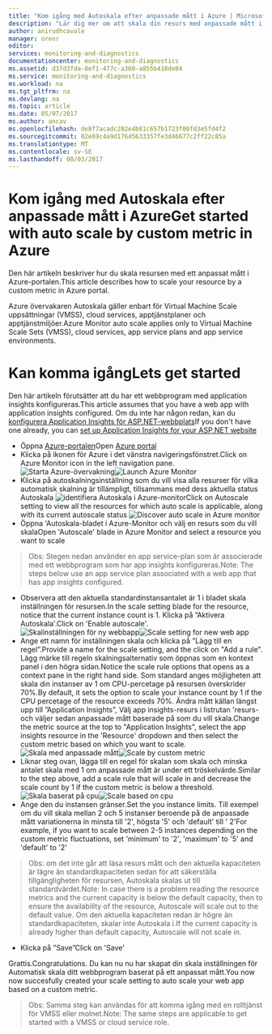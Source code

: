 ```yaml
---
title: "Kom igång med Autoskala efter anpassade mått i Azure | Microsoft Docs"
description: "Lär dig mer om att skala din resurs med anpassade mått i Azure."
author: anirudhcavale
manager: orenr
editor: 
services: monitoring-and-diagnostics
documentationcenter: monitoring-and-diagnostics
ms.assetid: d37d3fda-8ef1-477c-a360-a855b418de84
ms.service: monitoring-and-diagnostics
ms.workload: na
ms.tgt_pltfrm: na
ms.devlang: na
ms.topic: article
ms.date: 05/07/2017
ms.author: ancav
ms.openlocfilehash: de8f7acadc282e4b81c657b1723f00fd3e5fd4f2
ms.sourcegitcommit: 02e69c4a9d17645633357fe3d46677c2ff22c85a
ms.translationtype: MT
ms.contentlocale: sv-SE
ms.lasthandoff: 08/03/2017
---
```

# <a name="get-started-with-auto-scale-by-custom-metric-in-azure"></a><span data-ttu-id="1acb2-103">Kom igång med Autoskala efter anpassade mått i Azure</span><span class="sxs-lookup"><span data-stu-id="1acb2-103">Get started with auto scale by custom metric in Azure</span></span>
<span data-ttu-id="1acb2-104">Den här artikeln beskriver hur du skala resursen med ett anpassat mått i Azure-portalen.</span><span class="sxs-lookup"><span data-stu-id="1acb2-104">This article describes how to scale your resource by a custom metric in Azure portal.</span></span>

<span data-ttu-id="1acb2-105">Azure övervakaren Autoskala gäller enbart för Virtual Machine Scale uppsättningar (VMSS), cloud services, apptjänstplaner och apptjänstmiljöer.</span><span class="sxs-lookup"><span data-stu-id="1acb2-105">Azure Monitor auto scale applies only to Virtual Machine Scale Sets (VMSS), cloud services, app service plans and app service environments.</span></span> 

# <a name="lets-get-started"></a><span data-ttu-id="1acb2-106">Kan komma igång</span><span class="sxs-lookup"><span data-stu-id="1acb2-106">Lets get started</span></span>
<span data-ttu-id="1acb2-107">Den här artikeln förutsätter att du har ett webbprogram med application insights konfigureras.</span><span class="sxs-lookup"><span data-stu-id="1acb2-107">This article assumes that you have a web app with application insights configured.</span></span> <span data-ttu-id="1acb2-108">Om du inte har någon redan, kan du [konfigurera Application Insights för ASP.NET-webbplats][1]</span><span class="sxs-lookup"><span data-stu-id="1acb2-108">If you don't have one already, you can [set up Application Insights for your ASP.NET website][1]</span></span>

- <span data-ttu-id="1acb2-109">Öppna [Azure-portalen][2]</span><span class="sxs-lookup"><span data-stu-id="1acb2-109">Open [Azure portal][2]</span></span>
- <span data-ttu-id="1acb2-110">Klicka på ikonen för Azure i det vänstra navigeringsfönstret.</span><span class="sxs-lookup"><span data-stu-id="1acb2-110">Click on Azure Monitor icon in the left navigation pane.</span></span>
  <span data-ttu-id="1acb2-111">![Starta Azure-övervakning][3]</span><span class="sxs-lookup"><span data-stu-id="1acb2-111">![Launch Azure Monitor][3]</span></span>
- <span data-ttu-id="1acb2-112">Klicka på autoskalningsinställning som du vill visa alla resurser för vilka automatisk skalning är tillämpligt, tillsammans med dess aktuella status Autoskala ![identifiera Autoskala i Azure-monitor][4]</span><span class="sxs-lookup"><span data-stu-id="1acb2-112">Click on Autoscale setting to view all the resources for which auto scale is applicable, along with its current autoscale status ![Discover auto scale in Azure monitor][4]</span></span>
- <span data-ttu-id="1acb2-113">Öppna 'Autoskala-bladet i Azure-Monitor och välj en resurs som du vill skala</span><span class="sxs-lookup"><span data-stu-id="1acb2-113">Open 'Autoscale' blade in Azure Monitor and select a resource you want to scale</span></span>
> <span data-ttu-id="1acb2-114">Obs: Stegen nedan använder en app service-plan som är associerade med ett webbprogram som har app insights konfigureras.</span><span class="sxs-lookup"><span data-stu-id="1acb2-114">Note: The steps below use an app service plan associated with a web app that has app insights configured.</span></span>
- <span data-ttu-id="1acb2-115">Observera att den aktuella standardinstansantalet är 1 i bladet skala inställningen för resursen.</span><span class="sxs-lookup"><span data-stu-id="1acb2-115">In the scale setting blade for the resource, notice that the current instance count is 1.</span></span> <span data-ttu-id="1acb2-116">Klicka på ”Aktivera Autoskala'.</span><span class="sxs-lookup"><span data-stu-id="1acb2-116">Click on 'Enable autoscale'.</span></span>
  <span data-ttu-id="1acb2-117">![Skalinställningen för ny webbapp][5]</span><span class="sxs-lookup"><span data-stu-id="1acb2-117">![Scale setting for new web app][5]</span></span>
- <span data-ttu-id="1acb2-118">Ange ett namn för inställningen skala och klicka på ”Lägg till en regel”.</span><span class="sxs-lookup"><span data-stu-id="1acb2-118">Provide a name for the scale setting, and the click on "Add a rule".</span></span> <span data-ttu-id="1acb2-119">Lägg märke till regeln skalningsalternativ som öppnas som en kontext panel i den högra sidan.</span><span class="sxs-lookup"><span data-stu-id="1acb2-119">Notice the scale rule options that opens as a context pane in the right hand side.</span></span> <span data-ttu-id="1acb2-120">Som standard anges möjligheten att skala din instanser av 1 om CPU-percetage på resursen överskrider 70%.</span><span class="sxs-lookup"><span data-stu-id="1acb2-120">By default, it sets the option to scale your instance count by 1 if the CPU percetage of the resource exceeds 70%.</span></span> <span data-ttu-id="1acb2-121">Ändra mått källan längst upp till ”Application Insights”, Välj app insights-resurs i listrutan 'resurs- och väljer sedan anpassade mått baserade på som du vill skala.</span><span class="sxs-lookup"><span data-stu-id="1acb2-121">Change the metric source at the top to "Application Insights", select the app insights resource in the 'Resource' dropdown and then select the custom metric based on which you want to scale.</span></span>
  <span data-ttu-id="1acb2-122">![Skala med anpassade mått][6]</span><span class="sxs-lookup"><span data-stu-id="1acb2-122">![Scale by custom metric][6]</span></span>
- <span data-ttu-id="1acb2-123">Liknar steg ovan, lägga till en regel för skalan som skala och minska antalet skala med 1 om anpassade mått är under ett tröskelvärde.</span><span class="sxs-lookup"><span data-stu-id="1acb2-123">Similar to the step above, add a scale rule that will scale in and decrease the scale count by 1 if the custom metric is below a threshold.</span></span>
  <span data-ttu-id="1acb2-124">![Skala baserat på cpu][7]</span><span class="sxs-lookup"><span data-stu-id="1acb2-124">![Scale based on cpu][7]</span></span>
- <span data-ttu-id="1acb2-125">Ange den du instansen gränser.</span><span class="sxs-lookup"><span data-stu-id="1acb2-125">Set the you instance limits.</span></span> <span data-ttu-id="1acb2-126">Till exempel om du vill skala mellan 2 och 5 instanser beroende på de anpassade mått variationerna in minsta till '2', högsta '5' och 'default' till ' 2'</span><span class="sxs-lookup"><span data-stu-id="1acb2-126">For example, if you want to scale between 2-5 instances depending on the custom metric fluctuations, set 'minimum' to '2', 'maximum' to '5' and 'default' to '2'</span></span>
> <span data-ttu-id="1acb2-127">Obs: om det inte går att läsa resurs mått och den aktuella kapaciteten är lägre än standardkapaciteten sedan för att säkerställa tillgängligheten för resursen, Autoskala skalas ut till standardvärdet.</span><span class="sxs-lookup"><span data-stu-id="1acb2-127">Note: In case there is a problem reading the resource metrics and the current capacity is below the default capacity, then to ensure the availability of the resource, Autoscale will scale out to the default value.</span></span> <span data-ttu-id="1acb2-128">Om den aktuella kapaciteten redan är högre än standardkapaciteten, skalar inte Autoskala i.</span><span class="sxs-lookup"><span data-stu-id="1acb2-128">If the current capacity is already higher than default capacity, Autoscale will not scale in.</span></span>
- <span data-ttu-id="1acb2-129">Klicka på ”Save”</span><span class="sxs-lookup"><span data-stu-id="1acb2-129">Click on 'Save'</span></span>

<span data-ttu-id="1acb2-130">Grattis.</span><span class="sxs-lookup"><span data-stu-id="1acb2-130">Congratulations.</span></span> <span data-ttu-id="1acb2-131">Du kan nu nu har skapat din skala inställningen för Automatisk skala ditt webbprogram baserat på ett anpassat mått.</span><span class="sxs-lookup"><span data-stu-id="1acb2-131">You now now succesfully created your scale setting to auto scale your web app based on a custom metric.</span></span>

> <span data-ttu-id="1acb2-132">Obs: Samma steg kan användas för att komma igång med en rolltjänst för VMSS eller molnet.</span><span class="sxs-lookup"><span data-stu-id="1acb2-132">Note: The same steps are applicable to get started with a VMSS or cloud service role.</span></span>

<!--Reference-->
[1]: https://docs.microsoft.com/en-us/azure/application-insights/app-insights-asp-net
[2]: https://portal.azure.com
[3]: ./media/monitoring-autoscale-scale-by-custom-metric/azure-monitor-launch.png
[4]: ./media/monitoring-autoscale-scale-by-custom-metric/discover-autoscale-azure-monitor.png
[5]: ./media/monitoring-autoscale-scale-by-custom-metric/scale-setting-new-web-app.png
[6]: ./media/monitoring-autoscale-scale-by-custom-metric/scale-by-custom-metric.png
[7]: ./media/monitoring-autoscale-scale-by-custom-metric/autoscale-setting-custom-metrics-ai.png
